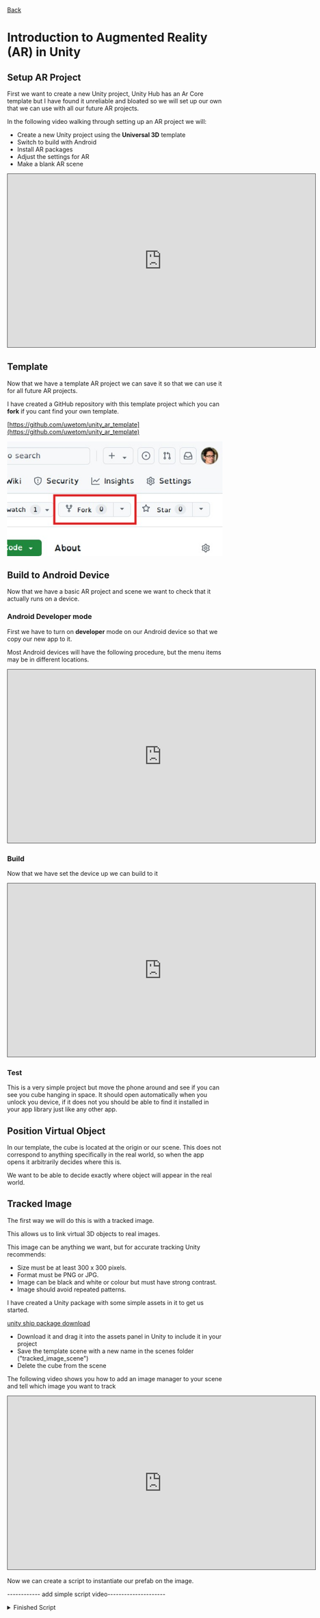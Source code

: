 [Back](https://uwetom.github.io/media-production-worksheets)

# Introduction to Augmented Reality (AR) in Unity

## Setup AR Project

First we want to create a new Unity project, Unity Hub has an Ar Core template but I have found it unreliable and bloated so we will set up our own that we can use with all our future AR projects.

In the following video walking through setting up an AR project we will:
- Create a new Unity project using the **Universal 3D** template
- Switch to build with Android
- Install AR packages
- Adjust the settings for AR
- Make a blank AR scene


<iframe src="https://uwe.cloud.panopto.eu/Panopto/Pages/Embed.aspx?id=889f2f8a-87c2-4ff2-a202-b21a008f305a&autoplay=false&offerviewer=true&showtitle=false&showbrand=false&captions=false&interactivity=all" height="405" width="720" style="border: 1px solid #464646;" allowfullscreen allow="autoplay" aria-label="Panopto Embedded Video Player" aria-description="unity- ar_template" ></iframe>

## Template

Now that we have a template AR project we can save it so that we can use it for all future AR projects.

I have created a GitHub repository with this template project which you can **fork** if you cant find your own template.

[https://github.com/uwetom/unity_ar_template](https://github.com/uwetom/unity_ar_template)

![fork button on github.com](images/fork.jpg)

## Build to Android Device

Now that we have a basic AR project and scene we want to check that it actually runs on a device.

### Android Developer mode
First we have to turn on **developer** mode on our Android device so that we copy our new app to it.

Most Android devices will have the following procedure, but the menu items may be in different locations.

<iframe src="https://uwe.cloud.panopto.eu/Panopto/Pages/Embed.aspx?id=f24a7422-8565-43e6-af75-b21e00a0a1b5&autoplay=false&offerviewer=true&showtitle=false&showbrand=false&captions=false&interactivity=all" height="405" width="720" style="border: 1px solid #464646;" allowfullscreen allow="autoplay" aria-label="Panopto Embedded Video Player" aria-description="Android developer mode" ></iframe>

### Build

Now that we have set the device up we can build to it

<iframe src="https://uwe.cloud.panopto.eu/Panopto/Pages/Embed.aspx?id=1c0abd93-e11a-40b9-8d4d-b21e00a3fea0&autoplay=false&offerviewer=true&showtitle=false&showbrand=false&captions=false&interactivity=all" height="405" width="720" style="border: 1px solid #464646;" allowfullscreen allow="autoplay" aria-label="Panopto Embedded Video Player" aria-description="unity-build to android" ></iframe>

### Test

This is a very simple project but move the phone around and see if you can see you cube hanging in space. It should open automatically when you unlock you device, if it does not you should be able to find it installed in your app library just like any other app.

## Position Virtual Object

In our template, the cube is located at the origin or our scene. This does not correspond to anything specifically in the real world, so when the app opens it arbitrarily decides where this is.

We want to be able to decide exactly where object will appear in the real world.

## Tracked Image

The first way we will do this is with a tracked image.

This allows us to link virtual 3D objects to real images.

This image can be anything we want, but for accurate tracking Unity recommends:

- Size must be at least 300 x 300 pixels.
- Format must be PNG or JPG.
- Image can be black and white or colour but must have strong contrast.
- Image should avoid repeated patterns.

I have created a Unity package with some simple assets in it to get us started. 

[unity ship package download](assets/ship.unitypackage)

- Download it and drag it into the assets panel in Unity to include it in your project
- Save the template scene with a new name in the scenes folder ("tracked_image_scene")
- Delete the cube from the scene

The following video shows you how to add an image manager to your scene and tell which image you want to track

<iframe src="https://uwe.cloud.panopto.eu/Panopto/Pages/Embed.aspx?id=b04ae597-ee18-43d5-b702-b21e00aa3994&autoplay=false&offerviewer=true&showtitle=false&showbrand=false&captions=false&interactivity=all" height="405" width="720" style="border: 1px solid #464646;" allowfullscreen allow="autoplay" aria-label="Panopto Embedded Video Player" aria-description="unity-add image manager" ></iframe>

Now we can create a script to instantiate our prefab on the image.



------------ add simple script video---------------------

<details>
<summary>Finished Script</summary>

```
using System.Collections;
using System.Collections.Generic;
using UnityEngine;
using UnityEngine.XR.ARFoundation; // include xr library

public class TrackImage : MonoBehaviour
{
    [SerializeField]
    ARTrackedImageManager m_TrackedImageManager; 
    public GameObject prefab; //Prefab you want to appear on marker image
    
    void OnEnable() => m_TrackedImageManager.trackedImagesChanged += OnChanged;

    void OnDisable() => m_TrackedImageManager.trackedImagesChanged -= OnChanged;

    void OnChanged(ARTrackedImagesChangedEventArgs eventArgs)
    {
    	// When the camera picks up a new image marker Unity adds a game object to it called newImage, this will stick to maker.
        foreach (ARTrackedImage newImage in eventArgs.added)
        {
       	  // Create new copy of your prefab
          GameObject newObj = GameObject.Instantiate(prefab);
          // parent prefab to the newImage so that they stick together.
          newObj.transform.parent = newImage.transform;
        }
    }
}

```

<details>

## Build and Test the Scene

We can now build and test the scene again on our device.

- First, on your Android device delete the previous build buy holding down on it and dragging it to delete.
- Go to **File > Build Settings** and add the current scene, untick the old template scene.
- Check You **run device** is still connected and selected and press build and run.
- Name the build something different than before.

If you point your camera at your image the model should appear.

-------------video of working tracked image--------------

## Add Extras

Now we have a basic tracked image system working we can think about adding more to this scene

--- adding sound video--

## Challenges

- Add extra marker images with extra models

- Add particle effect when maker found

